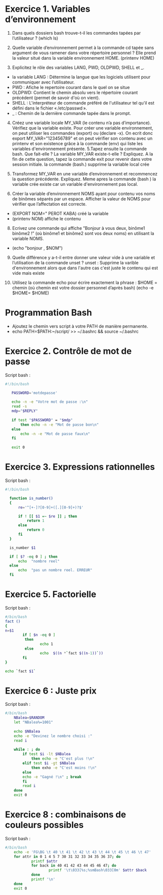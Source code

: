 # Exercice 1. Variables d’environnement

1. Dans quels dossiers bash trouve-t-il les commandes tapées par l’utilisateur ?
 (which ls)
 
2. Quelle variable d’environnement permet à la commande cd tapée sans argument de vous ramener dans
votre répertoire personnel ? Elle prend la valeur situé dans la variable environnement HOME.
(printenv HOME)

3. Explicitez le rôle des variables LANG, PWD, OLDPWD, SHELL et _.
 * la variable LANG  : Détermine la langue que les logiciels utilisent pour communiquer avec l’utilisateur.
 *  PWD : Afiche le repertoire courant dans le quel on se situe
 * OLDPWD: Contient le chemin absolu vers le répertoire courant précédent (permet de savoir d'où on vient).
 * SHELL : L'interpréteur de commande préféré de l'utilisateur tel qu'il est défini dans le fichier « /etc/passwd ».
 * _ : Chemin de la dernière commande tapée dans le prompt.
 
4. Créez une variable locale MY_VAR (le contenu n’a pas d’importance). Vérifiez que la variable existe.
 Pour créer une variable environnement, on peut utiliser les commandes (export) ou (declare -x).
 On ecrit donc export MY_VAR="123456789" et on peut vérifier son contenu avec un printenv et son existence grâce à la commande (env) qui  liste les variables d'environnement présente.
5.Tapez ensuite la commande bash. Que fait-elle ? La variable MY_VAR existe-t-elle ? Expliquez. A la fin
de cette question, tapez la commande exit pour revenir dans votre session initiale.
la commande (bash.) supprime la variable local crée 

6. Transformez MY_VAR en une variable d’environnement et recommencez la question précédente. Expliquez.
 Meme apres la commande (bash ) la variable crée existe car un variable d'environnement pas local.
 
7. Créer la variable d’environnement NOMS ayant pour contenu vos noms de binômes séparés par un espace.
Afficher la valeur de NOMS pour vérifier que l’affectation est correcte.

* (EXPORT NOM=" PEROT KABA) créé la variable
* (printenv NOM) affiche le contenu

8. Ecrivez une commande qui affiche ”Bonjour à vous deux, binôme1 binôme2 !” (où binôme1 et binôme2
sont vos deux noms) en utilisant la variable NOMS.
 * (echo "bonjour , $NOM") 

9. Quelle différence y a-t-il entre donner une valeur vide à une variable et l’utilisation de la commande
unset ?
unset : Supprime la varible d'environnement alors que dans l'autre cas c'est juste le contenu qui est vide mais existe 

10.  Utilisez la commande echo pour écrire exactement la phrase : $HOME = chemin (où chemin est votre
dossier personnel d’après bash)
 (echo -e \$HOME= $HOME)
  # Programmation Bash
   * Ajoutez le chemin vers script à votre PATH de manière permanente.
   * echo PATH=$PATH:~/script/ >> ~/.bashrc && source ~/.bashrc

# Exercice 2. Contrôle de mot de passe
Script bash :
 ```bash
#!/bin/bash

    PASSWORD='motdepasse'
    
    echo -n -e "Votre mot de passe :\n"
    read -s
    mdp="$REPLY"
    
    if test "$PASSWORD" = "$mdp"
    	then echo -n -e "Mot de passe bon\n"
    else 
    	echo -n -e "Mot de passe faux\n"
    fi
    
    exit 0

 ```
# Exercice 3. Expressions rationnelles
 
 Script bash :
  ```bash
#!/bin/bash

	function is_number()
	{
		re='^[+-]?[0-9]+([.][0-9]+)?$'

		if ! [[ $1 =~ $re ]] ; then
			return 1
		else
			return 0
		fi
	}

	is_number $1

	if [ $? -eq 0 ] ; then
		echo  "nombre reel"
	else
		echo  "pas un nombre reel. ERREUR"
	fi

 ```
# Exercice 5. Factorielle
Script bash :
```bash
#/bin/bash
fact ()
{ 
n=$1
        if [ $n -eq 0 ]
         then
                echo 1
         else 
                echo  $((n *`fact $((n-1))`))
        fi
}

echo `fact $1`
```
# Exercice 6 : Juste prix 

Script bash :

```bash
#/bin/bash
    NBalea=$RANDOM
    let "NBalea%=1001"
    
    echo $NBalea
    echo -e "Devinez le nombre choisi :"
    read i
    
    while : ; do
        if test $i -lt $NBalea 
        	then echo -e "C'est plus !\n"
        elif test $i -gt $NBalea
        	then exho -e "C'est moins !\n"
        else 
		echo -e "Gagné !\n" ; break
        fi
        read i
    done
    exit 0
```
# Exercice 8 : combinaisons de couleurs possibles

Script bash :

```bash
#/bin/bash
    echo -e 'FG\BG \t 40 \t 41 \t 42 \t 43 \t 44 \t 45 \t 46 \t 47'
    for attr in 0 1 4 5 7 30 31 32 33 34 35 36 37; do
            printf $attr
            for back in 40 41 42 43 44 45 46 47; do
                    printf '\t\033[%s;%smBash\033[0m' $attr $back
            done
            printf '\n'
    done
    exit 0
 ```
